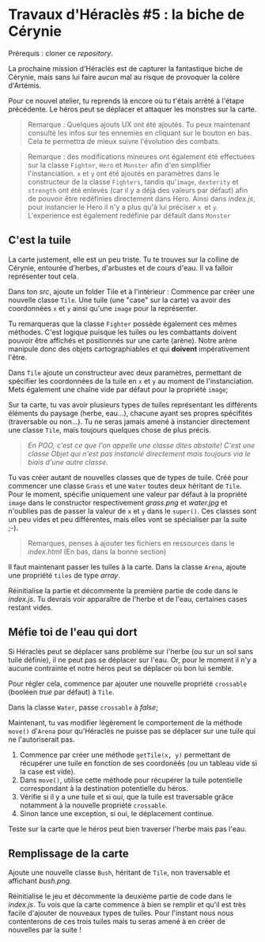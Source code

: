 # Travaux d'Héraclès #5 : la biche de Cérynie
Prérequis : cloner ce *repository*.

La prochaine mission d'Héraclès est de capturer la fantastique biche de Cérynie, mais sans lui faire aucun mal au risque de provoquer la colère d'Artémis.

Pour ce nouvel atelier, tu reprends là encore où tu t'étais arrêté à l'étape précédente. Le héros peut se déplacer et attaquer les monstres sur la carte.

> Remarque : Quelques ajouts UX ont été ajoutés. Tu peux maintenant consulté les infos sur tes ennemies en cliquant sur le bouton en bas. Cela te permettra de mieux suivre l'évolution des combats.

> Remarque : des modifications mineures ont également été effectuées sur la classe `Fighter`, `Hero` et `Monster` afin d'en simplifier l'instanciation. `x` et `y` ont été ajoutés en paramètres dans le constructeur de la classe `Fighters`, tandis qu'`image`, `dexterity` et `strength` ont été enlevés (car il y a déjà des valeurs par défaut) afin de pouvoir être redéfinies directement dans Hero. Ainsi dans *index.js*, pour instancier le Hero il n'y a plus qu'à lui préciser `x `et `y`. L'experience est également redéfinie par défault dans `Monster`

## C'est la tuile

La carte justement, elle est un peu triste. Tu te trouves sur la colline de Cérynie, entourée d'herbes, d'arbustes et de cours d'eau. Il va falloir représenter tout cela.

Dans ton *src*, ajoute un folder Tile et à l'intérieur :
Commence par créer une nouvelle classe `Tile`. Une tuile (une "case" sur la carte) va avoir des coordonnées `x` et `y` ainsi qu'une `image` pour la représenter.

Tu remarqueras que la classe `Fighter` possède également ces mêmes méthodes. C'est logique puisque les tuiles ou les combattants doivent pouvoir être affichés et positionnés sur une carte (arène). Notre arène manipule donc des objets cartographiables et qui **doivent** impérativement l'être.

Dans `Tile` ajoute un constructeur avec deux paramètres, permettant de spécifier les coordonnées de la tuile en `x` et `y` au moment de l'instanciation.
Mets également une chaîne vide par défaut pour la propriété `image`;

Sur ta carte, tu vas avoir plusieurs types de tuiles représentant les différents éléments du paysage (herbe, eau...), chacune ayant ses propres spécifités (traversable ou non...). Tu ne seras jamais amené à instancier directement une classe `Tile`, mais toujours quelques chose de plus précis.
> *En POO, c'est ce que l'on appelle une classe dites abstaite! C'est une classe Objet qui n'est pas instancié directement mais toujours via le biais d'une autre classe.*

Tu vas créer autant de nouvelles classes que de types de tuile. Créé pour commencer une classe `Grass` et une `Water` toutes deux héritant de `Tile`. Pour le moment, spécifie uniquement une valeur par défaut à la propriété `image` dans le constructor respectivement *grass.png* et *water.jpg* et n'oublies pas de passer la valeur de `x` et `y` dans le `super()`. Ces classes sont un peu vides et peu différentes, mais elles vont se spécialiser par la suite ;-).

> Remarques, penses à ajouter tes fichiers en ressources dans le *index.html* (En bas, dans la bonne section)

Il faut maintenant passer les tuiles à la carte. Dans la classe `Arena`, ajoute une propriété `tiles` de type *array*.

Réinitialise la partie et décommente la première partie de code dans le *index.js*. Tu devrais voir apparaître de l'herbe et de l'eau, certaines cases restant vides.

## Méfie toi de l'eau qui dort

Si Héraclès peut se déplacer sans problème sur l'herbe (ou sur un sol sans tuile définie), il ne peut pas se déplacer sur l'eau. Or, pour le moment il n'y a aucune contrainte et notre héros peut se déplacer où bon lui semble.

Pour régler cela, commence par ajouter une nouvelle propriété `crossable` (booléen *true* par défaut) à `Tile`.

Dans la classe `Water`, passe `crossable` à *false*;

Maintenant, tu vas modifier légèrement le comportement de la méthode `move()` d'`Arena` pour qu'Héraclès ne puisse pas se déplacer sur une tuile qui ne l'autoriserait pas.
1. Commence par créer une méthode `getTile(x, y)` permettant de récupérer une tuile en fonction de ses coordonéés (ou un tableau vide si la case est vide).
2. Dans `move()`, utilise cette méthode pour récupérer la tuile potentielle correspondant à la destination potentielle du héros.
3. Vérifie si il y a une tuile et si oui, que la tuile est traversable grâce notamment à la nouvelle propriété `crossable`.
4. Sinon lance une exception, si oui, le déplacement continue.

Teste sur la carte que le héros peut bien traverser l'herbe mais pas l'eau.

## Remplissage de la carte

Ajoute une nouvelle classe `Bush`, héritant de `Tile`, non traversable et affichant *bush.png*.

Réinitialise le jeu et décommente la deuxième partie de code dans le *index.js*. Tu vois que la carte commence à bien se remplir et qu'il est très facile d'ajouter de nouveaux types de tuiles. Pour l'instant nous nous contenterons de ces trois tuiles mais tu seras amené à en créer de nouvelles par la suite !

